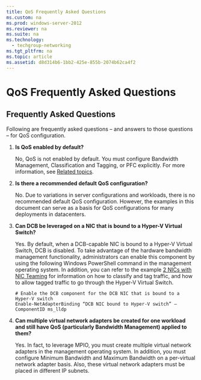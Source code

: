 ```yaml
---
title: QoS Frequently Asked Questions
ms.custom: na
ms.prod: windows-server-2012
ms.reviewer: na
ms.suite: na
ms.technology: 
  - techgroup-networking
ms.tgt_pltfrm: na
ms.topic: article
ms.assetid: d8d314b6-1bb2-425e-855b-2074b62ca4f2
---
```

# QoS Frequently Asked Questions
  
## <a name="bkmk_qosfaq"></a>Frequently Asked Questions  
Following are frequently asked questions – and answers to those questions – for QoS configuration.  
  
1.  **Is QoS enabled by default?**  
  
    No, QoS is not enabled by default. You must configure Bandwidth Management, Classification and Tagging, or PFC explicitly. For more information, see [Related topics](#bkmk_related).  
  
2.  **Is there a recommended default QoS configuration?**  
  
    No. Due to variations in server configurations and workloads, there is no recommended default QoS configuration. However, the examples in this document can serve as a basis for QoS configurations for many deployments in datacenters.  
  
3.  **Can DCB be leveraged on a NIC that is bound to a Hyper\-V Virtual Switch?**  
  
    Yes. By default, when a DCB\-capable NIC is bound to a Hyper\-V Virtual Switch, DCB is disabled. To take advantage of the hardware bandwidth management functionality, administrators can enable this component by using the following Windows PowerShell command in the management operating system. In addition, you can refer to the example [2 NICs with NIC Teaming](../Topic/QoS-Common-Configurations.md#bkmk_2) for information on how to classify and tag traffic, and how to allow tagged traffic to go through the Hyper\-V Virtual Switch.  
  
    ```  
    # Enable the DCB component for the DCB NIC that is bound to a Hyper-V switch  
    Enable-NetAdapterBinding “DCB NIC bound to Hyper-V switch” –ComponentID ms_lldp  
    ```  
  
4.  **Can multiple virtual network adapters be created for one workload and still have QoS \(particularly Bandwidth Management\) applied to them?**  
  
    Yes. In fact, to leverage MPIO, you must create multiple virtual network adapters in the management operating system. In addition, you must configure Minimum Bandwidth and Maximum Bandwidth on a per\-virtual network adapter basis. Also, these virtual network adapters must be placed in different IP subnets.  
  
